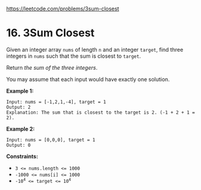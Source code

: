 https://leetcode.com/problems/3sum-closest
# 16. 3Sum Closest
Given an integer array <code>nums</code> of length <code>n</code> and an integer <code>target</code>, find three integers in <code>nums</code> such that the sum is closest to <code>target</code>.

Return *the sum of the three integers*.

You may assume that each input would have exactly one solution.




**Example 1:**

```
Input: nums = [-1,2,1,-4], target = 1
Output: 2
Explanation: The sum that is closest to the target is 2. (-1 + 2 + 1 = 2).

```
**Example 2:**

```
Input: nums = [0,0,0], target = 1
Output: 0

```



**Constraints:**

* <code>3 <= nums.length <= 1000</code>
* <code>-1000 <= nums[i] <= 1000</code>
* <code>-10<sup>4</sup> <= target <= 10<sup>4</sup></code>
